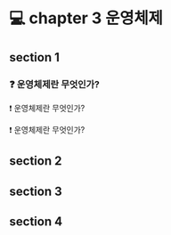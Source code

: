 # 💻 chapter 3 운영체제

## section 1

### ❓ 운영체제란 무엇인가?

❗ 운영체제란 무엇인가?

❗ 운영체제란 무엇인가?


## section 2

## section 3

## section 4

